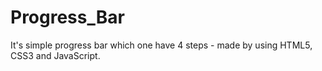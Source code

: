 # Progress_Bar
It's simple progress bar which one have 4 steps -  made by using HTML5, CSS3 and JavaScript.
